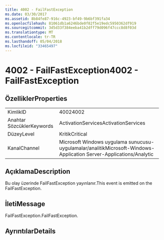 ```yaml
---
title: 4002 - FailFastException
ms.date: 03/30/2017
ms.assetid: 8b84fe87-916c-4923-bf49-9b6bf391fa34
ms.openlocfilehash: 81061db1a6246bde0f82f5e19edc5950362df919
ms.sourcegitcommit: 3d5d33f384eeba41b2dff79d096f47ccc8d8f03d
ms.translationtype: MT
ms.contentlocale: tr-TR
ms.lasthandoff: 05/04/2018
ms.locfileid: "33465497"
---
```

# <a name="4002---failfastexception"></a><span data-ttu-id="d6544-102">4002 - FailFastException</span><span class="sxs-lookup"><span data-stu-id="d6544-102">4002 - FailFastException</span></span>
## <a name="properties"></a><span data-ttu-id="d6544-103">Özellikler</span><span class="sxs-lookup"><span data-stu-id="d6544-103">Properties</span></span>  
  
|||  
|-|-|  
|<span data-ttu-id="d6544-104">Kimlik</span><span class="sxs-lookup"><span data-stu-id="d6544-104">ID</span></span>|<span data-ttu-id="d6544-105">4002</span><span class="sxs-lookup"><span data-stu-id="d6544-105">4002</span></span>|  
|<span data-ttu-id="d6544-106">Anahtar Sözcükler</span><span class="sxs-lookup"><span data-stu-id="d6544-106">Keywords</span></span>|<span data-ttu-id="d6544-107">ActivationServices</span><span class="sxs-lookup"><span data-stu-id="d6544-107">ActivationServices</span></span>|  
|<span data-ttu-id="d6544-108">Düzey</span><span class="sxs-lookup"><span data-stu-id="d6544-108">Level</span></span>|<span data-ttu-id="d6544-109">Kritik</span><span class="sxs-lookup"><span data-stu-id="d6544-109">Critical</span></span>|  
|<span data-ttu-id="d6544-110">Kanal</span><span class="sxs-lookup"><span data-stu-id="d6544-110">Channel</span></span>|<span data-ttu-id="d6544-111">Microsoft Windows uygulama sunucusu-uygulamalar/analitik</span><span class="sxs-lookup"><span data-stu-id="d6544-111">Microsoft-Windows-Application Server-Applications/Analytic</span></span>|  
  
## <a name="description"></a><span data-ttu-id="d6544-112">Açıklama</span><span class="sxs-lookup"><span data-stu-id="d6544-112">Description</span></span>  
 <span data-ttu-id="d6544-113">Bu olay üzerinde FailFastException yayınlanır.</span><span class="sxs-lookup"><span data-stu-id="d6544-113">This event is emitted on the FailFastException.</span></span>  
  
## <a name="message"></a><span data-ttu-id="d6544-114">İleti</span><span class="sxs-lookup"><span data-stu-id="d6544-114">Message</span></span>  
 <span data-ttu-id="d6544-115">FailFastException.</span><span class="sxs-lookup"><span data-stu-id="d6544-115">FailFastException.</span></span>  
  
## <a name="details"></a><span data-ttu-id="d6544-116">Ayrıntılar</span><span class="sxs-lookup"><span data-stu-id="d6544-116">Details</span></span>
